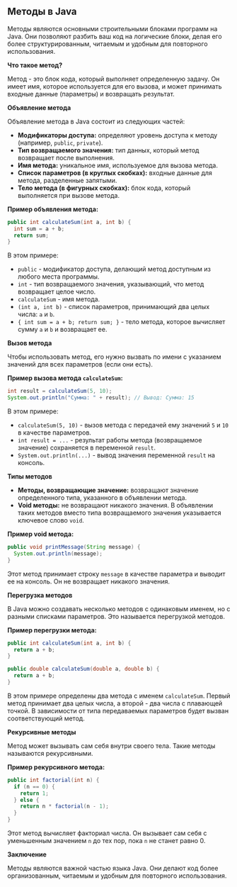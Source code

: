 ## Методы в Java

Методы являются основными строительными блоками программ на Java. Они позволяют разбить ваш код на логические блоки, делая его более структурированным, читаемым и удобным для повторного использования. 

**Что такое метод?**

Метод - это блок кода, который выполняет определенную задачу. Он имеет имя, которое используется для его вызова, и может принимать входные данные (параметры) и возвращать результат. 

**Объявление метода**

Объявление метода в Java состоит из следующих частей:

* **Модификаторы доступа:** определяют уровень доступа к методу (например, `public`, `private`).
* **Тип возвращаемого значения:**  тип данных, который метод возвращает после выполнения.
* **Имя метода:**  уникальное имя, используемое для вызова метода.
* **Список параметров (в круглых скобках):**  входные данные для метода, разделенные запятыми.
* **Тело метода (в фигурных скобках):**  блок кода, который выполняется при вызове метода.

**Пример объявления метода:**

```java
public int calculateSum(int a, int b) {
  int sum = a + b; 
  return sum;
}
```

В этом примере:

* `public` - модификатор доступа, делающий метод доступным из любого места программы.
* `int` - тип возвращаемого значения, указывающий, что метод возвращает целое число.
* `calculateSum` - имя метода.
* `(int a, int b)` - список параметров, принимающий два целых числа: `a` и `b`.
* `{ int sum = a + b; return sum; }` - тело метода, которое вычисляет сумму `a` и `b` и возвращает ее.

**Вызов метода**

Чтобы использовать метод, его нужно вызвать по имени с указанием значений для всех параметров (если они есть). 

**Пример вызова метода `calculateSum`:**

```java
int result = calculateSum(5, 10);
System.out.println("Сумма: " + result); // Вывод: Сумма: 15
```

В этом примере:

* `calculateSum(5, 10)` - вызов метода с передачей ему значений `5` и `10` в качестве параметров.
* `int result = ...` -  результат работы метода (возвращаемое значение) сохраняется в переменной `result`.
* `System.out.println(...)` -  вывод значения переменной `result` на консоль.

**Типы методов**

* **Методы, возвращающие значение:**  возвращают значение определенного типа, указанного в объявлении метода.
* **Void методы:**  не возвращают никакого значения. В объявлении таких методов вместо типа возвращаемого значения указывается ключевое слово `void`.

**Пример void метода:**

```java
public void printMessage(String message) {
  System.out.println(message);
}
```

Этот метод принимает строку `message` в качестве параметра и выводит ее на консоль. Он не возвращает никакого значения.

**Перегрузка методов**

В Java можно создавать несколько методов с одинаковым именем, но с разными списками параметров. Это называется перегрузкой методов. 

**Пример перегрузки метода:**

```java
public int calculateSum(int a, int b) {
  return a + b;
}

public double calculateSum(double a, double b) {
  return a + b;
}
```

В этом примере определены два метода с именем `calculateSum`. Первый метод принимает два целых числа, а второй - два числа с плавающей точкой. В зависимости от типа передаваемых параметров будет вызван соответствующий метод.

**Рекурсивные методы**

Метод может вызывать сам себя внутри своего тела. Такие методы называются рекурсивными. 

**Пример рекурсивного метода:**

```java
public int factorial(int n) {
  if (n == 0) {
    return 1;
  } else {
    return n * factorial(n - 1);
  }
}
```

Этот метод вычисляет факториал числа. Он вызывает сам себя с уменьшенным значением `n` до тех пор, пока `n` не станет равно 0.

**Заключение**

Методы являются важной частью языка Java. Они делают код более организованным, читаемым и удобным для повторного использования. 

